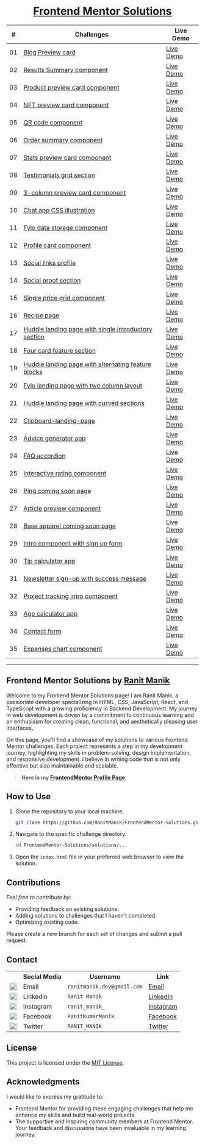 <div align="center">

# [Frontend Mentor Solutions](https://www.frontendmentor.io/profile/RanitManik)

<table>
    <thead>
        <tr>
            <th>#</th>
            <th>Challenges</th>
            <th>Live Demo</th>
        </tr>
    </thead>
    <tbody>
        <tr>
            <td>01</td>
            <td><a href="solutions/01. blog-preview-card">Blog Preview card</a></td>
            <td><a href="https://ranitmanik.github.io/FrontendMentor-Solutions/solutions/01.%20Blog-preview-card/index.html" target="_blank">Live Demo</a></td>
        </tr>
        <tr>
            <td>02</td>
            <td><a href="solutions/02. results-summary-component">Results Summary component</a></td>
            <td><a href="https://ranitmanik.github.io/FrontendMentor-Solutions/solutions/02.%20Results-summary-component/index.html" target="_blank">Live Demo</a></td>
        </tr>
        <tr>
            <td>03</td>
            <td><a href="solutions/03. product-preview-card-component">Product preview card component</a></td>
            <td><a href="https://ranitmanik.github.io/FrontendMentor-Solutions/solutions/03.%20Product-preview-card-component/index.html" target="_blank">Live Demo</a></td>
        </tr>
        <tr>
            <td>04</td>
            <td><a href="solutions/04.%20nft-preview-card-component">NFT preview card component</a></td>
            <td><a href="https://ranitmanik.github.io/FrontendMentor-Solutions/solutions/04.%20nft-preview-card-component/index.html" target="_blank">Live Demo</a></td>
        </tr>
        <tr>
            <td>05</td>
            <td><a href="solutions/05. qr code component">QR code component</a></td>
            <td><a href="https://ranitmanik.github.io/FrontendMentor-Solutions/solutions/05.%20QR%20code%20component/index.html" target="_blank">Live Demo</a></td>
        </tr>
        <tr>
            <td>06</td>
            <td><a href="solutions/06. order-summary-component">Order summary component</a></td>
            <td><a href="https://ranitmanik.github.io/FrontendMentor-Solutions/solutions/06.%20Order-summary-component/index.html" target="_blank">Live Demo</a></td>
        </tr>
        <tr>
            <td>07</td>
            <td><a href="solutions/07.%20stats-preview-card-component">Stats preview card component</a></td>
            <td><a href="https://ranitmanik.github.io/FrontendMentor-Solutions/solutions/07.%20stats-preview-card-component/index.html" target="_blank">Live Demo</a></td>
        </tr>
        <tr>
            <td>08</td>
            <td><a href="solutions/08.%20testimonials-grid-section">Testimonials grid section</a></td>
            <td><a href="https://ranitmanik.github.io/FrontendMentor-Solutions/solutions/08.%20testimonials-grid-section/index.html" target="_blank">Live Demo</a></td>
        </tr>
        <tr>
            <td>09</td>
            <td><a href="solutions/09.%203-column-preview-card-component">3-column preview card component</a></td>
            <td><a href="https://ranitmanik.github.io/FrontendMentor-Solutions/solutions/09.%203-column-preview-card-component/index.html" target="_blank">Live Demo</a></td>
        </tr>
        <tr>
            <td>10</td>
            <td><a href="solutions/10.%20chat-app-css-illustration">Chat app CSS illustration</a></td>
            <td><a href="https://ranitmanik.github.io/FrontendMentor-Solutions/solutions/10.%20chat-app-css-illustration/index.html" target="_blank">Live Demo</a></td>
        </tr>
        <tr>
            <td>11</td>
            <td><a href="solutions/11.%20fylo-data-storage-component">Fylo data storage component</a></td>
            <td><a href="https://ranitmanik.github.io/FrontendMentor-Solutions/solutions/11.%20fylo-data-storage-component/index.html" target="_blank">Live Demo</a></td>
        </tr>
        <tr>
            <td>12</td>
            <td><a href="solutions/12.%20profile-card-component">Profile card component</a></td>
            <td><a href="https://ranitmanik.github.io/FrontendMentor-Solutions/solutions/12.%20profile-card-component/index.html" target="_blank">Live Demo</a></td>
        </tr>
        <tr>
            <td>13</td>
            <td><a href="solutions/13.%20social-links-profile">Social links profile</a></td>
            <td><a href="https://ranitmanik.github.io/FrontendMentor-Solutions/solutions/13.%20social-links-profile/index.html" target="_blank">Live Demo</a></td>
        </tr>
        <tr>
            <td>14</td>
            <td><a href="solutions/14.%20social-proof-section">Social proof section</a></td>
            <td><a href="https://ranitmanik.github.io/FrontendMentor-Solutions/solutions/14.%20social-proof-section/index.html" target="_blank">Live Demo</a></td>
        </tr>
        <tr>
            <td>15</td>
            <td><a href="solutions/15.%20single-price-grid-component">Single price grid component</a></td>
            <td><a href="https://ranitmanik.github.io/FrontendMentor-Solutions/solutions/15.%20single-price-grid-component/index.html" target="_blank">Live Demo</a></td>
        </tr>
        <tr>
            <td>16</td>
            <td><a href="solutions/16.%20recipe-page">Recipe page</a></td>
            <td><a href="https://ranitmanik.github.io/FrontendMentor-Solutions/solutions/16.%20recipe-page/index.html" target="_blank">Live Demo</a></td>
        </tr>
        <tr>
            <td>17</td>
            <td><a href="solutions/17.%20huddle-landing-page-with-single-introductory-section">Huddle landing page with single introductory section</a></td>
            <td><a href="https://ranitmanik.github.io/FrontendMentor-Solutions/solutions/17.%20huddle-landing-page-with-single-introductory-section/index.html" target="_blank">Live Demo</a></td>
        </tr>
        <tr>
            <td>18</td>
            <td><a href="solutions/18.%20four-card-feature-section">Four card feature section</a></td>
            <td><a href="https://ranitmanik.github.io/FrontendMentor-Solutions/solutions/18.%20four-card-feature-section/index.html" target="_blank">Live Demo</a></td>
        </tr>
        <tr>
            <td>19</td>
            <td><a href="solutions/19.%20huddle-landing-page-with-alternating-feature-blocks">Huddle landing page with alternating feature blocks</a></td>
            <td><a href="https://ranitmanik.github.io/FrontendMentor-Solutions/solutions/19.%20huddle-landing-page-with-alternating-feature-blocks/index.html" target="_blank">Live Demo</a></td>
        </tr>
        <tr>
            <td>20</td>
            <td><a href="solutions/20.%20fylo-landing-page-with-two-column-layout">Fylo landing page with two column layout</a></td>
            <td><a href="https://ranitmanik.github.io/FrontendMentor-Solutions/solutions/20.%20fylo-landing-page-with-two-column-layout/index.html" target="_blank">Live Demo</a></td>
        </tr>
        <tr>
            <td>21</td>
            <td><a href="solutions/21.%20huddle-landing-page-with-curved-sections">Huddle landing page with curved sections</a></td>
            <td><a href="https://ranitmanik.github.io/FrontendMentor-Solutions/solutions/21.%20huddle-landing-page-with-curved-sections/index.html" target="_blank">Live Demo</a></td>
        </tr>
        <tr>
            <td>22</td>
            <td><a href="solutions/22.%20clipboard-landing-page">Clipboard-landing-page</a></td>
            <td><a href="https://ranitmanik.github.io/FrontendMentor-Solutions/solutions/22.%20clipboard-landing-page/index.html" target="_blank">Live Demo</a></td>
        </tr>
        <tr>
            <td>23</td>
            <td><a href="solutions/23.%20advice-generator-app">Advice generator app</a></td>
            <td><a href="https://ranitmanik.github.io/FrontendMentor-Solutions/solutions/23.%20advice-generator-app/index.html" target="_blank">Live Demo</a></td>
        </tr>
        <tr>
            <td>24</td>
            <td><a href="solutions/24.%20faq-accordion">FAQ accordion</a></td>
            <td><a href="https://ranitmanik.github.io/FrontendMentor-Solutions/solutions/24.%20faq-accordion/index.html" target="_blank">Live Demo</a></td>
        </tr>
        <tr>
            <td>25</td>
            <td><a href="solutions/25.%20interactive-rating-component">Interactive rating component</a></td>
            <td><a href="https://ranitmanik.github.io/FrontendMentor-Solutions/solutions/25.%20interactive-rating-component/index.html" target="_blank">Live Demo</a></td>
        </tr>
        <tr>
            <td>26</td>
            <td><a href="solutions/26.%20ping-coming-soon-page">Ping coming soon page</a></td>
            <td><a href="https://ranitmanik.github.io/FrontendMentor-Solutions/solutions/26.%20ping-coming-soon-page/index.html" target="_blank">Live Demo</a></td>
        </tr>
        <tr>
            <td>27</td>
            <td><a href="solutions/27.%20article-preview-component">Article preview component</a></td>
            <td><a href="https://ranitmanik.github.io/FrontendMentor-Solutions/solutions/27.%20article-preview-component/index.html" target="_blank">Live Demo</a></td>
        </tr>
        <tr>
            <td>28</td>
            <td><a href="solutions/28.%20base-apparel-coming-soon">Base apparel coming soon page</a></td>
            <td><a href="https://ranitmanik.github.io/FrontendMentor-Solutions/solutions/28.%20base-apparel-coming-soon/index.html" target="_blank">Live Demo</a></td>
        </tr>
        <tr>
            <td>29</td>
            <td><a href="solutions/29.%20intro-component-with-signup-form">Intro component with sign up form</a></td>
            <td><a href="https://ranitmanik.github.io/FrontendMentor-Solutions/solutions/29.%20faq-accordion-card/index.html" target="_blank">Live Demo</a></td>
        </tr>
        <tr>
            <td>30</td>
            <td><a href="solutions/30.%20tip-calculator-app">Tip calculator app</a></td>
            <td><a href="https://ranitmanik.github.io/FrontendMentor-Solutions/solutions/30.%20tip-calculator-app/index.html" target="_blank">Live Demo</a></td>
        </tr>
        <tr>
            <td>31</td>
            <td><a href="solutions/31.%20newsletter-sign-up-with-success-message">Newsletter sign-up with success message</a></td>
            <td><a href="https://ranitmanik.github.io/FrontendMentor-Solutions/solutions/31.%20newsletter-sign-up-with-success-message/index.html" target="_blank">Live Demo</a></td>
        </tr>
        <tr>
            <td>32</td>
            <td><a href="solutions/32.%20project-tracking-intro-component">Project tracking intro component</a></td>
            <td><a href="https://ranitmanik.github.io/FrontendMentor-Solutions/solutions/32.%20project-tracking-intro-component/index.html" target="_blank">Live Demo</a></td>
        </tr>
        <tr>
            <td>33</td>
            <td><a href="solutions/33.%20age-calculator-app">Age calculator app</a></td>
            <td><a href="https://ranitmanik.github.io/FrontendMentor-Solutions/solutions/33.%20age-calculator-app/index.html" target="_blank">Live Demo</a></td>
        </tr>
        <tr>
            <td>34</td>
            <td><a href="solutions/34.%20contact-form">Contact form</a></td>
            <td><a href="https://ranitmanik.github.io/FrontendMentor-Solutions/solutions/34.%20contact-form/index.html" target="_blank">Live Demo</a></td>
        </tr>
        <tr>
            <td>35</td>
            <td><a href="solutions/35.%20expenses-chart-component">Expenses chart component</a></td>
            <td><a href="https://ranitmanik.github.io/FrontendMentor-Solutions/solutions/35.%20expenses-chart-component/index.html" target="_blank">Live Demo</a></td>
        </tr>
    </tbody>
</table>
</div>

<hr>

## Frontend Mentor Solutions by [Ranit Manik](https://www.frontendmentor.io/profile/RanitManik)

Welcome to my Frontend Mentor Solutions page! I am Ranit Manik, a passionate developer specializing in HTML, CSS, JavaScript, React, and TypeScript with a growing proficiency in Backend Development. My journey in web development is driven by a commitment to continuous learning and an enthusiasm for creating clean, functional, and aesthetically pleasing user interfaces.

On this page, you'll find a showcase of my solutions to various Frontend Mentor challenges. Each project represents a step in my development journey, highlighting my skills in problem-solving, design implementation, and responsive development. I believe in writing code that is not only effective but also maintainable and scalable.

> **Here is my [FrontendMentor Profile Page](https://www.frontendmentor.io/profile/RanitManik)**

## How to Use

1. Clone the repository to your local machine.
   ```bash
   git clone https://github.com/RanitManik/FrontendMentor-Solutions.git
   ```

2. Navigate to the specific challenge directory.
   ```bash
   cd FrontendMentor-Solutions/solutions/...
   ```

3. Open the `index.html` file in your preferred web browser to view the solution.

## Contributions

_Feel free to contribute by:_

- Providing feedback on existing solutions.
- Adding solutions to challenges that I haven't completed.
- Optimizing existing code.

Please create a new branch for each set of changes and submit a pull request.

## Contact

<table>
  <tr>
    <th></th>
    <th>Social Media</th>
    <th>Username</th>
    <th>Link</th>
  </tr>
  <tr>
    <td><img src="https://cdn4.iconfinder.com/data/icons/social-media-logos-6/512/112-gmail_email_mail-512.png" width="20" /></td>
    <td>Email</td>
    <td><code>ranitmanik.dev@gmail.com</code></td>
    <td><a href="mailto:ranitmanik.dev@gmail.com" target="_blank">Email</a></td>
  </tr>
  <tr>
    <td><img src="https://upload.wikimedia.org/wikipedia/commons/thumb/c/ca/LinkedIn_logo_initials.png/480px-LinkedIn_logo_initials.png" width="20" /></td>
    <td>LinkedIn</td>
    <td><code>Ranit Manik</code></td>
    <td><a href="https://www.linkedin.com/in/ranit-manik/" target="_blank">LinkedIn</a></td>
  </tr>
  <tr>
    <td><img src="https://upload.wikimedia.org/wikipedia/commons/thumb/a/a5/Instagram_icon.png/600px-Instagram_icon.png" width="20" /></td>
    <td>Instagram</td>
    <td><code>ranit_manik_</code></td>
    <td><a href="https://www.instagram.com/ranit_manik_/" target="_blank">Instagram</a></td>
  </tr>
  <tr>
    <td><img src="https://upload.wikimedia.org/wikipedia/commons/6/6c/Facebook_Logo_2023.png" width="20" /></td>
    <td>Facebook</td>
    <td><code>RanitKumarManik</code></td>
    <td><a href="https://www.facebook.com/RanitKumarManik/" target="_blank">Facebook</a></td>
  </tr>
  <tr>
    <td><img src="https://upload.wikimedia.org/wikipedia/commons/thumb/6/6f/Logo_of_Twitter.svg/512px-Logo_of_Twitter.svg.png" width="20" /></td>
    <td>Twitter</td>
    <td><code>RANIT_MANIK</code></td>
    <td><a href="https://twitter.com/RANIT_MANIK" target="_blank">Twitter</a></td>
  </tr>
</table>

## License

This project is licensed under the [MIT License](LICENSE).

## Acknowledgments

I would like to express my gratitude to:

- Frontend Mentor for providing these engaging challenges that help me enhance my skills and build real-world projects.
- The supportive and inspiring community members at Frontend Mentor. Your feedback and discussions have been invaluable
  in my learning journey.

